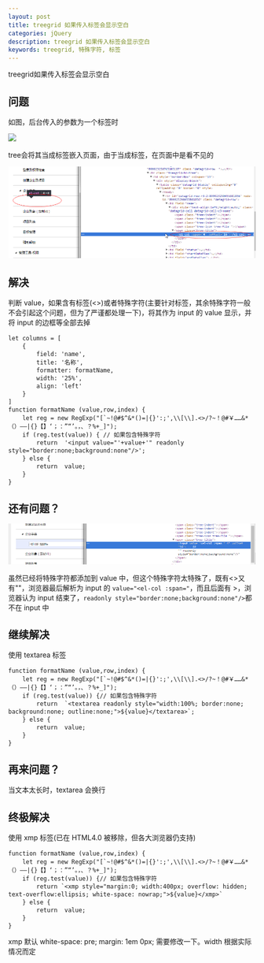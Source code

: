 ```yaml
---
layout: post
title: treegrid 如果传入标签会显示空白
categories: jQuery
description: treegrid 如果传入标签会显示空白
keywords: treegrid, 特殊字符, 标签
---
```


treegrid如果传入标签会显示空白

## 问题
如图，后台传入的参数为一个标签时

![](/images/posts/jquery/esHSCJv.png)

tree会将其当成标签嵌入页面，由于当成标签，在页面中是看不见的
  
![](/assets/images/posts/jquery/aKB3PZC.png)

## 解决

判断 value，如果含有标签(<>)或者特殊字符(主要针对标签，其余特殊字符一般不会引起这个问题，但为了严谨都处理一下)，将其作为 input 的 value 显示，并将 input 的边框等全部去掉

```
let columns = [
    {
        field: 'name',
        title: '名称',
        formatter: formatName,
        width: '25%',
        align: 'left'
    }
]
function formatName (value,row,index) {
    let reg = new RegExp("[`~!@#$^&*()=|{}':;',\\[\\].<>/?~！@#￥……&*（）——|{}【】‘；：”“’。，、？%+_]");
    if (reg.test(value)) { // 如果包含特殊字符
        return  '<input value="'+value+'" readonly style="border:none;background:none"/>';
    } else {
        return  value;
    }
}
```

## 还有问题？

![](/assets/images/posts/jquery/tIZbMjR.png)

虽然已经将特殊字符都添加到 value 中，但这个特殊字符太特殊了，既有<>又有""，浏览器最后解析为 input 的 `value="<el-col :span="`，而且后面有 >，浏览器认为 input 结束了，`readonly style="border:none;background:none"/>`都不在 input 中

## 继续解决

使用 textarea 标签

```
function formatName (value,row,index) {
    let reg = new RegExp("[`~!@#$^&*()=|{}':;',\\[\\].<>/?~！@#￥……&*（）——|{}【】‘；：”“’。，、？%+_]");
    if (reg.test(value)) {// 如果包含特殊字符
        return  `<textarea readonly style="width:100%; border:none; background:none; outline:none;">${value}</textarea>`;
    } else {
        return  value;
    }
}
```

## 再来问题？

当文本太长时，textarea 会换行

## 终极解决

使用 xmp 标签(已在 HTML4.0 被移除，但各大浏览器仍支持)

```
function formatName (value,row,index) {
    let reg = new RegExp("[`~!@#$^&*()=|{}':;',\\[\\].<>/?~！@#￥……&*（）——|{}【】‘；：”“’。，、？%+_]");
    if (reg.test(value)) {// 如果包含特殊字符
        return `<xmp style="margin:0; width:400px; overflow: hidden; text-overflow:ellipsis; white-space: nowrap;">${value}</xmp>`
    } else {
        return  value;
    }
}
```

xmp 默认 white-space: pre; margin: 1em 0px; 需要修改一下。width 根据实际情况而定